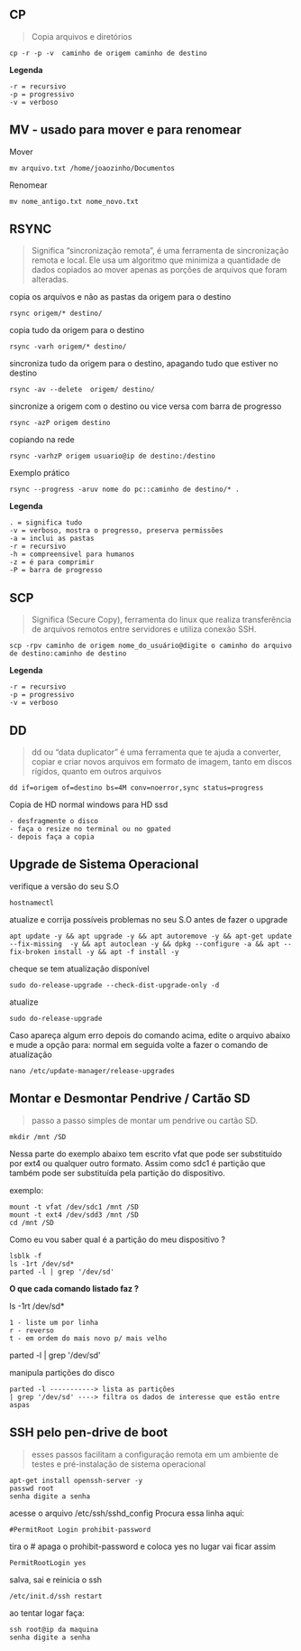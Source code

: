 ## CP
> Copia arquivos e diretórios
```
cp -r -p -v  caminho de origem caminho de destino
```
**Legenda**
```
-r = recursivo
-p = progressivo
-v = verboso
```

## MV - usado para mover e para renomear
Mover
```
mv arquivo.txt /home/joaozinho/Documentos
```

Renomear
```
mv nome_antigo.txt nome_novo.txt
```

## RSYNC
> Significa “sincronização remota”, é uma ferramenta de sincronização remota e local. Ele usa um algoritmo que minimiza a quantidade de dados copiados ao mover apenas as porções de arquivos que foram alteradas.

copia os arquivos e não as pastas da origem para o destino

```
rsync origem/* destino/
```

copia tudo da origem para o destino

```
rsync -varh origem/* destino/
```

sincroniza tudo da origem para o destino, apagando tudo que estiver no destino

```
rsync -av --delete  origem/ destino/
```

sincronize a origem com o destino ou vice versa com barra de progresso

```
rsync -azP origem destino
```

copiando na rede

```
rsync -varhzP origem usuario@ip de destino:/destino
```

Exemplo prático

```
rsync --progress -aruv nome do pc::caminho de destino/* .
```

**Legenda**
```
. = significa tudo
-v = verboso, mostra o progresso, preserva permissões
-a = inclui as pastas
-r = recursivo
-h = compreensivel para humanos
-z = é para comprimir
-P = barra de progresso
```

## SCP
> Significa (Secure Copy), ferramenta do linux que realiza transferência de arquivos remotos entre servidores e utiliza conexão SSH. 

```
scp -rpv caminho de origem nome_do_usuário@digite o caminho do arquivo de destino:caminho de destino
```

**Legenda**
```
-r = recursivo
-p = progressivo
-v = verboso
```

## DD
> dd ou “data duplicator” é uma ferramenta que te ajuda a converter, copiar e criar novos arquivos em formato de imagem, tanto em discos rígidos, quanto em outros arquivos

```
dd if=origem of=destino bs=4M conv=noerror,sync status=progress
```

Copia de HD normal windows para HD ssd
```
- desfragmente o disco
- faça o resize no terminal ou no gpated
- depois faça a copia
```

## Upgrade de Sistema Operacional

verifique a versão do seu S.O
```
hostnamectl
```

atualize e corrija possíveis problemas no seu S.O antes de fazer o upgrade
```
apt update -y && apt upgrade -y && apt autoremove -y && apt-get update --fix-missing  -y && apt autoclean -y && dpkg --configure -a && apt --fix-broken install -y && apt -f install -y
```

cheque se tem atualização disponível

```
sudo do-release-upgrade --check-dist-upgrade-only -d
```
atualize
```
sudo do-release-upgrade
```
Caso apareça algum erro depois do comando acima, edite o arquivo abaixo e mude a opção para: normal
em seguida volte a fazer o comando de atualização

```
nano /etc/update-manager/release-upgrades
```

## Montar e Desmontar Pendrive / Cartão SD
> passo a passo simples de montar um pendrive ou cartão SD.

```
mkdir /mnt /SD
```
Nessa parte do exemplo abaixo tem escrito vfat que pode ser substituído por ext4 ou qualquer outro formato.
Assim como sdc1 é partição que também pode ser substituída pela partição do dispositivo.

exemplo:

```
mount -t vfat /dev/sdc1 /mnt /SD
mount -t ext4 /dev/sdd3 /mnt /SD
cd /mnt /SD
```

Como eu vou saber qual é a partição do meu dispositivo ?

```
lsblk -f
ls -1rt /dev/sd*
parted -l | grep '/dev/sd'
```

**O que cada comando listado faz ?**

ls -1rt /dev/sd*

```
1 - liste um por linha
r - reverso
t - em ordem do mais novo p/ mais velho
```

parted -l | grep '/dev/sd'

manipula partições do disco

```
parted -l -----------> lista as partições
| grep '/dev/sd' ----> filtra os dados de interesse que estão entre aspas
```

## SSH pelo pen-drive de boot
> esses passos facilitam a configuração remota em um ambiente de testes e pré-instalação de sistema operacional

```
apt-get install openssh-server -y
passwd root
senha digite a senha
```

acesse o arquivo /etc/ssh/sshd_config
Procura essa linha aqui:
```
#PermitRoot Login prohibit-password
```
tira o #
apaga o prohibit-password e coloca yes no lugar
vai ficar assim
```
PermitRootLogin yes
```
salva, sai e reinicia o ssh
```
/etc/init.d/ssh restart
```

ao tentar logar faça:
```
ssh root@ip da maquina
senha digite a senha
```
